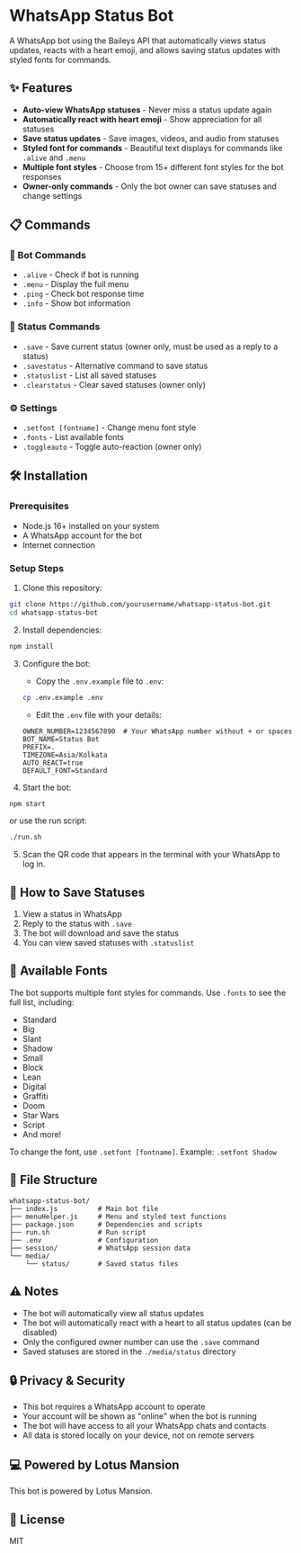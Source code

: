 # WhatsApp Status Bot

A WhatsApp bot using the Baileys API that automatically views status updates, reacts with a heart emoji, and allows saving status updates with styled fonts for commands.

## ✨ Features

- **Auto-view WhatsApp statuses** - Never miss a status update again
- **Automatically react with heart emoji** - Show appreciation for all statuses
- **Save status updates** - Save images, videos, and audio from statuses
- **Styled font for commands** - Beautiful text displays for commands like `.alive` and `.menu`
- **Multiple font styles** - Choose from 15+ different font styles for the bot responses
- **Owner-only commands** - Only the bot owner can save statuses and change settings

## 📋 Commands

### 🤖 Bot Commands
- `.alive` - Check if bot is running
- `.menu` - Display the full menu
- `.ping` - Check bot response time
- `.info` - Show bot information

### 📱 Status Commands
- `.save` - Save current status (owner only, must be used as a reply to a status)
- `.savestatus` - Alternative command to save status
- `.statuslist` - List all saved statuses
- `.clearstatus` - Clear saved statuses (owner only)

### ⚙️ Settings
- `.setfont [fontname]` - Change menu font style
- `.fonts` - List available fonts
- `.toggleauto` - Toggle auto-reaction (owner only)

## 🛠️ Installation

### Prerequisites
- Node.js 16+ installed on your system
- A WhatsApp account for the bot
- Internet connection

### Setup Steps

1. Clone this repository:
```bash
git clone https://github.com/yourusername/whatsapp-status-bot.git
cd whatsapp-status-bot
```

2. Install dependencies:
```bash
npm install
```

3. Configure the bot:
   - Copy the `.env.example` file to `.env`:
   ```bash
   cp .env.example .env
   ```
   - Edit the `.env` file with your details:
   ```
   OWNER_NUMBER=1234567890  # Your WhatsApp number without + or spaces
   BOT_NAME=Status Bot
   PREFIX=.
   TIMEZONE=Asia/Kolkata
   AUTO_REACT=true
   DEFAULT_FONT=Standard
   ```

4. Start the bot:
```bash
npm start
```
or use the run script:
```bash
./run.sh
```

5. Scan the QR code that appears in the terminal with your WhatsApp to log in.

## 💾 How to Save Statuses

1. View a status in WhatsApp
2. Reply to the status with `.save`
3. The bot will download and save the status
4. You can view saved statuses with `.statuslist`

## 📝 Available Fonts

The bot supports multiple font styles for commands. Use `.fonts` to see the full list, including:
- Standard
- Big
- Slant
- Shadow
- Small
- Block
- Lean
- Digital
- Graffiti
- Doom
- Star Wars
- Script
- And more!

To change the font, use `.setfont [fontname]`. Example: `.setfont Shadow`

## 📂 File Structure

```
whatsapp-status-bot/
├── index.js          # Main bot file
├── menuHelper.js     # Menu and styled text functions
├── package.json      # Dependencies and scripts
├── run.sh            # Run script
├── .env              # Configuration
├── session/          # WhatsApp session data
└── media/
    └── status/       # Saved status files
```

## ⚠️ Notes

- The bot will automatically view all status updates
- The bot will automatically react with a heart to all status updates (can be disabled)
- Only the configured owner number can use the `.save` command
- Saved statuses are stored in the `./media/status` directory

## 🔒 Privacy & Security

- This bot requires a WhatsApp account to operate
- Your account will be shown as "online" when the bot is running
- The bot will have access to all your WhatsApp chats and contacts
- All data is stored locally on your device, not on remote servers

## 💻 Powered by Lotus Mansion

This bot is powered by Lotus Mansion.

## 📄 License

MIT